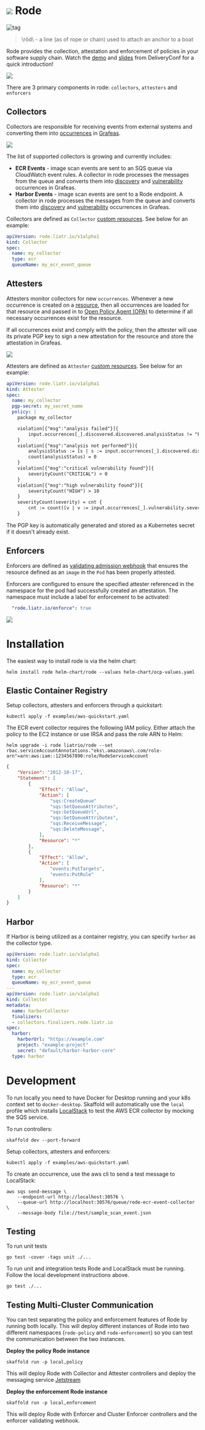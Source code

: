 # ![](docs/logo.png) Rode 
![tag](https://github.com/liatrio/rode/workflows/tag/badge.svg)
> \rōd\ - a line (as of rope or chain) used to attach an anchor to a boat

Rode provides the collection, attestation and enforcement of policies in your software supply chain.  Watch the [demo](https://youtu.be/CyrbLQYUCbM?t=580) and [slides](https://www.slideshare.net/CaseyLee2/the-last-bottleneck-of-continuous-delivery/) from DeliveryConf for a quick introduction!

![](docs/overview.png)

There are 3 primary components in rode: `collectors`, `attesters` and `enforcers`

## Collectors
Collectors are responsible for receiving events from external systems and converting them into [occurrences](https://github.com/grafeas/grafeas/blob/master/docs/grafeas_concepts.md#occurrences) in [Grafeas](https://github.com/grafeas/grafeas).

![](docs/collectors.png)

The list of supported collectors is growing and currently includes:
* **ECR Events** - image scan events are sent to an SQS queue via CloudWatch event rules.  A collector in rode processes the messages from the queue and converts them into [discovery](https://github.com/grafeas/grafeas/blob/master/docs/grafeas_concepts.md#kind-specific-schemas) and [vulnerability](https://github.com/grafeas/grafeas/blob/master/docs/grafeas_concepts.md#kind-specific-schemas) occurrences in Grafeas.
* **Harbor Events** - image scan events are sent to a Rode endpoint.  A collector in rode processes the messages from the queue and converts them into [discovery](https://github.com/grafeas/grafeas/blob/master/docs/grafeas_concepts.md#kind-specific-schemas) and [vulnerability](https://github.com/grafeas/grafeas/blob/master/docs/grafeas_concepts.md#kind-specific-schemas) occurrences in Grafeas.

Collectors are defined as `Collector` [custom resources](https://kubernetes.io/docs/concepts/extend-kubernetes/api-extension/custom-resources/).  See below for an example:

```yaml
apiVersion: rode.liatr.io/v1alpha1
kind: Collector
spec:
  name: my_collector
  type: ecr
  queueName: my_ecr_event_queue
```

## Attesters
Attesters monitor collectors for new `occurrences`.  Whenever a new occurrence is created on a [resource](https://github.com/grafeas/grafeas/blob/master/docs/grafeas_concepts.md#resource-urls), then all occurrences are loaded for that resource and passed in to [Open Policy Agent (OPA)](https://www.openpolicyagent.org/) to determine if all necessary occurrences exist for the resource.

If all occurrences exist and comply with the policy, then the attester will use its private PGP key to sign a new attestation for the resource and store the attestation in Grafeas.

![](docs/attesters.png)

Attesters are defined as `Attester` [custom resources](https://kubernetes.io/docs/concepts/extend-kubernetes/api-extension/custom-resources/).  See below for an example:

```yaml
apiVersion: rode.liatr.io/v1alpha1
kind: Attester
spec:
  name: my_collector
  pgp-secret: my_secret_name
  policy: |
    package my_collector

    violation[{"msg":"analysis failed"}]{
        input.occurrences[_].discovered.discovered.analysisStatus != "FINISHED_SUCCESS"
    }
    violation[{"msg":"analysis not performed"}]{
        analysisStatus := [s | s := input.occurrences[_].discovered.discovered.analysisStatus]
        count(analysisStatus) = 0
    }
    violation[{"msg":"critical vulnerability found"}]{
        severityCount("CRITICAL") > 0
    }
    violation[{"msg":"high vulnerability found"}]{
        severityCount("HIGH") > 10
    }
    severityCount(severity) = cnt {
        cnt := count([v | v := input.occurrences[_].vulnerability.severity; v == severity])
    }
```

The PGP key is automatically generated and stored as a Kubernetes secret if it doesn't already exist.

## Enforcers
Enforcers are defined as [validating admission webhook](https://kubernetes.io/docs/reference/access-authn-authz/extensible-admission-controllers/) that ensures the resource defined as an `image` in the `Pod` has been properly attested.

Enforcers are configured to ensure the specified attester referenced in the namespace for the pod had successfully created an attestation. The namespace must include a label for enforcement to be activated:


```yaml
  "rode.liatr.io/enforce": true
```

![](docs/enforcers.png)

# Installation
The easiest way to install rode is via the helm chart:

```shell
helm install rode helm-chart/rode --values helm-chart/ocp-values.yaml
```

## Elastic Container Registry

Setup collectors, attesters and enforcers through a quickstart:

```shell
kubectl apply -f examples/aws-quickstart.yaml
```

The ECR event collector requires the following IAM policy.  Either attach the policy to the EC2 instance or use IRSA and pass the role ARN to Helm:

```shell
helm upgrade -i rode liatrio/rode --set rbac.serviceAccountAnnotations."eks\.amazonaws\.com/role-arn"=arn:aws:iam::1234567890:role/RodeServiceAccount
```

```json
{
    "Version": "2012-10-17",
    "Statement": [
        {
            "Effect": "Allow",
            "Action": [
                "sqs:CreateQueue"
                "sqs:SetQueueAttributes",
                "sqs:GetQueueUrl",
                "sqs:GetQueueAttributes",
                "sqs:ReceiveMessage",
                "sqs:DeleteMessage",
            ],
            "Resource": "*"
        },
        {
            "Effect": "Allow",
            "Action": [
                "events:PutTargets",
                "events:PutRule"
            ],
            "Resource": "*"
        }
    ]
}
```

## Harbor

If Harbor is being utilized as a container registry, you can specify `harbor` as the collector type.

```yaml
apiVersion: rode.liatr.io/v1alpha1
kind: Collector
spec:
  name: my_collector
  type: ecr
  queueName: my_ecr_event_queue
---
apiVersion: rode.liatr.io/v1alpha1
kind: Collector
metadata: 
  name: harborCollector
  finalizers:
  - collectors.finalizers.rode.liatr.io
spec:
  harbor:
    harborUrl: "https://example.com"
    project: "example-project"
    secret: "default/harbor-harbor-core"
  type: harbor

```

# Development
To run locally you need to have Docker for Desktop running and your k8s context set to `docker-desktop`. Skaffold will automatically use the `local` profile which installs [LocalStack](https://github.com/localstack/localstack) to test the AWS ECR collector by mocking the SQS service.

To run controllers:

```shell
skaffold dev --port-forward
```

Setup collectors, attesters and enforcers:

```shell
kubectl apply -f examples/aws-quickstart.yaml
```

To create an occurrence, use the aws cli to send a test message to LocalStack:

```shell
aws sqs send-message \
    --endpoint-url http://localhost:30576 \
    --queue-url http://localhost:30576/queue/rode-ecr-event-collector  \
    --message-body file://test/sample_scan_event.json 
``` 

## Testing

To run unit tests 

```shell
go test -cover -tags unit ./...
```

To run unit and integration tests Rode and LocalStack must be running. Follow the local development instructions above.
```shell
go test ./...
```

## Testing Multi-Cluster Communication

You can test separating the policy and enforcement features of Rode by running both locally. This will deploy different instances of Rode into two different namespaces (`rode-policy` and `rode-enforcement`) so you can test the communication between the two instances.

**Deploy the policy Rode instance**

```shell
skaffold run -p local,policy
```

This will deploy Rode with Collector and Attester controllers and deploy the messaging service [Jetstream](https://github.com/nats-io/jetstream)

**Deploy the enforcement Rode instance**

```shell
skaffold run -p local,enforcement
```

This will deploy Rode with Enforcer and Cluster Enforcer controllers and the enforcer validating webhook. 
